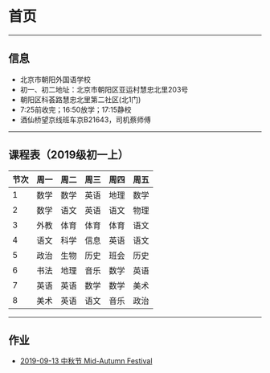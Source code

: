 # 首页

---

## 信息

* 北京市朝阳外国语学校
* 初一、初二地址：北京市朝阳区亚运村慧忠北里203号
* 朝阳区科荟路慧忠北里第二社区(北1门)
* 7:25前收完；16:50放学；17:15静校
* 酒仙桥望京线班车京B21643，司机蔡师傅

---

## 课程表（2019级初一上）

| 节次 | 周一 | 周二 | 周三 | 周四 | 周五 |
| ---- | ---- | ---- | ---- | ---- | ---- |
| 1    | 数学 | 数学 | 英语 | 地理 | 数学 |
| 2    | 数学 | 语文 | 英语 | 语文 | 物理 |
| 3    | 外教 | 体育 | 体育 | 体育 | 语文 |
| 4    | 语文 | 科学 | 信息 | 英语 | 语文 |
| 5    | 政治 | 生物 | 历史 | 班会 | 历史 |
| 6    | 书法 | 地理 | 音乐 | 数学 | 英语 |
| 7    | 英语 | 英语 | 数学 | 数学 | 美术 |
| 8    | 美术 | 英语 | 语文 | 音乐 | 政治 |

---

## 作业

* [2019-09-13 中秋节 Mid-Autumn Festival](20190913)
